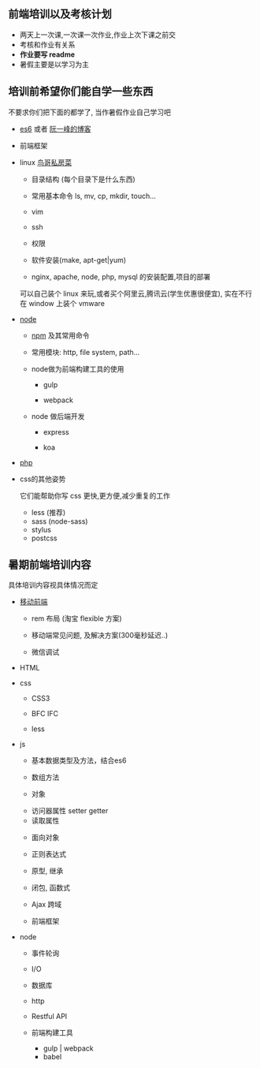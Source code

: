 ## 前端培训以及考核计划

+ 两天上一次课,一次课一次作业,作业上次下课之前交
+ 考核和作业有关系
+ **作业要写 readme**
+ 暑假主要是以学习为主

## 培训前希望你们能自学一些东西

不要求你们把下面的都学了, 当作暑假作业自己学习吧
  
  + [es6](https://developer.mozilla.org/zh-CN/docs/Web/JavaScript) 或者 [阮一峰的博客](http://es6.ruanyifeng.com/)
  
  + 前端框架
  
  + linux [鸟哥私房菜](http://cn.linux.vbird.org/linux_basic/linux_basic.php)

    - 目录结构 (每个目录下是什么东西)

    - 常用基本命令 ls, mv, cp, mkdir, touch...

    - vim 

    - ssh

    - 权限

    - 软件安装(make, apt-get|yum)

    - nginx, apache, node, php, mysql 的安装配置,项目的部署 

    可以自己装个 linux 来玩,或者买个阿里云,腾讯云(学生优惠很便宜), 实在不行在 window 上装个 vmware
   
  + [node](https://nodejs.org/en/)

    - [npm](https://www.npmjs.com/) 及其常用命令

    - 常用模块: http, file system, path...

    - node做为前端构建工具的使用

      + gulp

      + webpack

    - node 做后端开发

      + express

      + koa

  + [php](http://php.net/manual/zh/)


  + css的其他姿势
    
    它们能帮助你写 css 更快,更方便,减少重复的工作

    - less (推荐)
    - sass (node-sass)
    - stylus
    - postcss


## 暑期前端培训内容

具体培训内容视具体情况而定

  + [移动前端](http://am-team.github.io/amg/dev-exp-doc.html)

    + rem 布局 (淘宝 flexible 方案)

    + 移动端常见问题, 及解决方案(300毫秒延迟..)
    
    + 微信调试

  + HTML
  
  + css

    - CSS3
    
    - BFC IFC
    
    - less

 + js

    - 基本数据类型及方法，结合es6

    - 数组方法 

    - 对象

     + 访问器属性 setter getter 
     + 读取属性

    - 面向对象
    
    - 正则表达式 

    - 原型, 继承 

    - 闭包, 函数式

    - Ajax 跨域

    - 前端框架

+ node
    
    - 事件轮询
    - I/O
    - 数据库
    - http
    - Restful API
    - 前端构建工具
    
      + gulp | webpack
      + babel


  

  



























